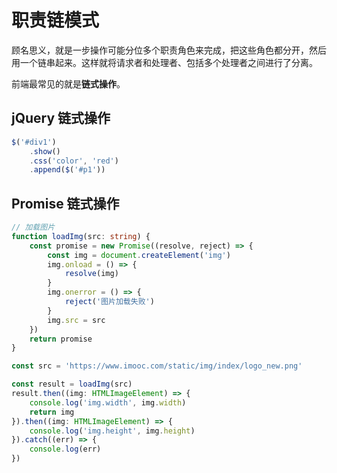 # 职责链模式

顾名思义，就是一步操作可能分位多个职责角色来完成，把这些角色都分开，然后用一个链串起来。这样就将请求者和处理者、包括多个处理者之间进行了分离。

前端最常见的就是**链式操作**。

## jQuery 链式操作

```js
$('#div1')
    .show()
    .css('color', 'red')
    .append($('#p1'))
```

## Promise 链式操作

```ts
// 加载图片
function loadImg(src: string) { 
    const promise = new Promise((resolve, reject) => {
        const img = document.createElement('img')
        img.onload = () => { 
            resolve(img)
        }
        img.onerror = () => { 
            reject('图片加载失败')
        }
        img.src = src
    })
    return promise
}

const src = 'https://www.imooc.com/static/img/index/logo_new.png'

const result = loadImg(src)
result.then((img: HTMLImageElement) => {
    console.log('img.width', img.width)
    return img
}).then((img: HTMLImageElement) => {
    console.log('img.height', img.height)
}).catch((err) => {
    console.log(err)
})
```
